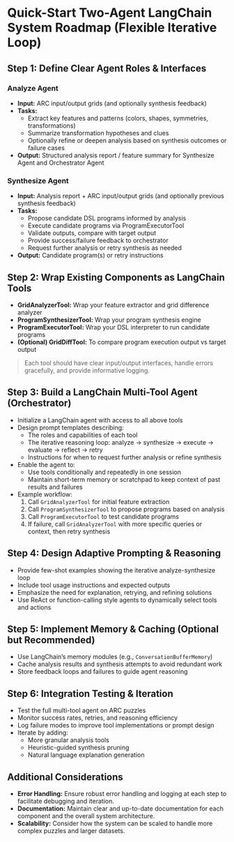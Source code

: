 # Quick-Start Two-Agent LangChain System Roadmap (Flexible Iterative Loop)

## Step 1: Define Clear Agent Roles & Interfaces

### Analyze Agent
- **Input:** ARC input/output grids (and optionally synthesis feedback)
- **Tasks:**
  - Extract key features and patterns (colors, shapes, symmetries, transformations)
  - Summarize transformation hypotheses and clues
  - Optionally refine or deepen analysis based on synthesis outcomes or failure cases
- **Output:** Structured analysis report / feature summary for Synthesize Agent and Orchestrator Agent

### Synthesize Agent
- **Input:** Analysis report + ARC input/output grids (and optionally previous synthesis feedback)
- **Tasks:**
  - Propose candidate DSL programs informed by analysis
  - Execute candidate programs via ProgramExecutorTool
  - Validate outputs, compare with target output
  - Provide success/failure feedback to orchestrator
  - Request further analysis or retry synthesis as needed
- **Output:** Candidate program(s) or retry instructions

## Step 2: Wrap Existing Components as LangChain Tools

- **GridAnalyzerTool:** Wrap your feature extractor and grid difference analyzer
- **ProgramSynthesizerTool:** Wrap your program synthesis engine
- **ProgramExecutorTool:** Wrap your DSL interpreter to run candidate programs
- **(Optional) GridDiffTool:** To compare program execution output vs target output

> Each tool should have clear input/output interfaces, handle errors gracefully, and provide informative logging.

## Step 3: Build a LangChain Multi-Tool Agent (Orchestrator)

- Initialize a LangChain agent with access to all above tools
- Design prompt templates describing:
  - The roles and capabilities of each tool
  - The iterative reasoning loop: analyze → synthesize → execute → evaluate → reflect → retry
  - Instructions for when to request further analysis or refine synthesis
- Enable the agent to:
  - Use tools conditionally and repeatedly in one session
  - Maintain short-term memory or scratchpad to keep context of past results and failures
- Example workflow:
  1. Call `GridAnalyzerTool` for initial feature extraction
  2. Call `ProgramSynthesizerTool` to propose programs based on analysis
  3. Call `ProgramExecutorTool` to test candidate programs
  4. If failure, call `GridAnalyzerTool` with more specific queries or context, then retry synthesis

## Step 4: Design Adaptive Prompting & Reasoning

- Provide few-shot examples showing the iterative analyze-synthesize loop
- Include tool usage instructions and expected outputs
- Emphasize the need for explanation, retrying, and refining solutions
- Use ReAct or function-calling style agents to dynamically select tools and actions

## Step 5: Implement Memory & Caching (Optional but Recommended)

- Use LangChain’s memory modules (e.g., `ConversationBufferMemory`)
- Cache analysis results and synthesis attempts to avoid redundant work
- Store feedback loops and failures to guide agent reasoning

## Step 6: Integration Testing & Iteration

- Test the full multi-tool agent on ARC puzzles
- Monitor success rates, retries, and reasoning efficiency
- Log failure modes to improve tool implementations or prompt design
- Iterate by adding:
  - More granular analysis tools
  - Heuristic-guided synthesis pruning
  - Natural language explanation generation

## Additional Considerations

- **Error Handling:** Ensure robust error handling and logging at each step to facilitate debugging and iteration.
- **Documentation:** Maintain clear and up-to-date documentation for each component and the overall system architecture.
- **Scalability:** Consider how the system can be scaled to handle more complex puzzles and larger datasets.
